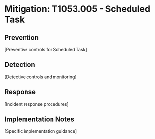 # Mitigation: T1053.005 - Scheduled Task

## Prevention
[Preventive controls for Scheduled Task]

## Detection
[Detective controls and monitoring]

## Response
[Incident response procedures]

## Implementation Notes
[Specific implementation guidance]
